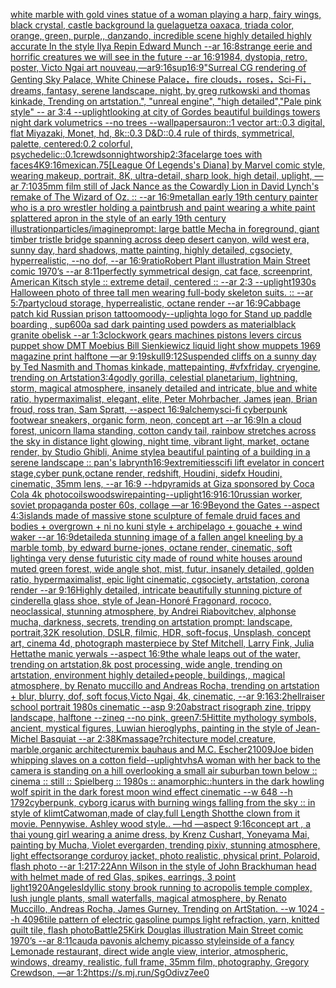 [white marble with gold vines statue of a woman playing a harp, fairy wings, black crystal, castle background la guelaguetza oaxaca, triada color, orange, green, purple,, danzando, incredible scene highly detailed highly accurate In the style Ilya Repin Edward Munch --ar 16:8](https://www.ebank.nz/aiartgenerator?category=white%20marble%20with%20gold%20vines%20statue%20of%20a%20woman%20playing%20a%20harp%2C%20fairy%20wings%2C%20black%20crystal%2C%20castle%20background%20la%20guelaguetza%20oaxaca%2C%20triada%20color%2C%20orange%2C%20green%2C%20purple%2C%2C%20danzando%2C%20incredible%20scene%20highly%20detailed%20highly%20accurate%20In%20the%20style%20Ilya%20Repin%20Edward%20Munch%20--ar%2016%3A8)[strange eerie and horrific creatures we will see in the future --ar 16:9](https://www.ebank.nz/aiartgenerator?category=strange%20eerie%20and%20horrific%20creatures%20we%20will%20see%20in%20the%20future%20--ar%2016%3A9)[1984, dystopia, retro, poster, Victo Ngai art nouveau,—ar9:16](https://www.ebank.nz/aiartgenerator?category=1984%2C%20dystopia%2C%20retro%2C%20poster%2C%20Victo%20Ngai%20art%20nouveau%2C%E2%80%94ar9%3A16)[sup](https://www.ebank.nz/aiartgenerator?category=sup)[16:9](https://www.ebank.nz/aiartgenerator?category=16%3A9)["Surreal CG rendering of Genting Sky Palace, White Chinese Palace，fire clouds，roses，Sci-Fi， dreams, fantasy, serene landscape, night, by greg rutkowski and thomas kinkade, Trending on artstation.",             "unreal engine",             "high detailed","Pale pink style"  -- ar 3:4 --uplight](https://www.ebank.nz/aiartgenerator?category=%22Surreal%20CG%20rendering%20of%20Genting%20Sky%20Palace%2C%20White%20Chinese%20Palace%EF%BC%8Cfire%20clouds%EF%BC%8Croses%EF%BC%8CSci-Fi%EF%BC%8C%20dreams%2C%20fantasy%2C%20serene%20landscape%2C%20night%2C%20by%20greg%20rutkowski%20and%20thomas%20kinkade%2C%20Trending%20on%20artstation.%22%2C%20%20%20%20%20%20%20%20%20%20%20%20%20%22unreal%20engine%22%2C%20%20%20%20%20%20%20%20%20%20%20%20%20%22high%20detailed%22%2C%22Pale%20pink%20style%22%20%20--%20ar%203%3A4%20--uplight)[looking at city of Gordes beautiful buildings towers night dark volumetrics --no trees --wallpaper](https://www.ebank.nz/aiartgenerator?category=looking%20at%20city%20of%20Gordes%20beautiful%20buildings%20towers%20night%20dark%20volumetrics%20--no%20trees%20--wallpaper)[sauron::1 vector art::0.3 digital, flat Miyazaki, Monet, hd, 8k::0.3 D&D::0.4 rule of thirds, symmetrical, palette, centered:0.2 colorful, psychedelic::0.1](https://www.ebank.nz/aiartgenerator?category=sauron%3A%3A1%20vector%20art%3A%3A0.3%20digital%2C%20flat%20Miyazaki%2C%20Monet%2C%20hd%2C%208k%3A%3A0.3%20D%26D%3A%3A0.4%20rule%20of%20thirds%2C%20symmetrical%2C%20palette%2C%20centered%3A0.2%20colorful%2C%20psychedelic%3A%3A0.1)[crewdson](https://www.ebank.nz/aiartgenerator?category=crewdson)[night](https://www.ebank.nz/aiartgenerator?category=night)[worship](https://www.ebank.nz/aiartgenerator?category=worship)[2:3](https://www.ebank.nz/aiartgenerator?category=2%3A3)[face](https://www.ebank.nz/aiartgenerator?category=face)[large toes with faces](https://www.ebank.nz/aiartgenerator?category=large%20toes%20with%20faces)[4K](https://www.ebank.nz/aiartgenerator?category=4K)[9:16](https://www.ebank.nz/aiartgenerator?category=9%3A16)[mexican](https://www.ebank.nz/aiartgenerator?category=mexican)[.75](https://www.ebank.nz/aiartgenerator?category=.75)[[League Of Legends's Diana] by Marvel comic style, wearing makeup, portrait, 8K, ultra-detail, sharp look, high detail, uplight, —ar 7:10](https://www.ebank.nz/aiartgenerator?category=%5BLeague%20Of%20Legends%27s%20Diana%5D%20by%20Marvel%20comic%20style%2C%20wearing%20makeup%2C%20portrait%2C%208K%2C%20ultra-detail%2C%20sharp%20look%2C%20high%20detail%2C%20uplight%2C%20%E2%80%94ar%207%3A10)[35mm film still of Jack Nance as the Cowardly Lion in David Lynch's remake of The Wizard of Oz. :: --ar 16:9](https://www.ebank.nz/aiartgenerator?category=35mm%20film%20still%20of%20Jack%20Nance%20as%20the%20Cowardly%20Lion%20in%20David%20Lynch%27s%20remake%20of%20The%20Wizard%20of%20Oz.%20%3A%3A%20--ar%2016%3A9)[metall](https://www.ebank.nz/aiartgenerator?category=metall)[an early 19th century painter who is a pro wrestler holding a paintbrush and paint wearing a white paint splattered apron in the style of an early 19th century illustration](https://www.ebank.nz/aiartgenerator?category=an%20early%2019th%20century%20painter%20who%20is%20a%20pro%20wrestler%20holding%20a%20paintbrush%20and%20paint%20wearing%20a%20white%20paint%20splattered%20apron%20in%20the%20style%20of%20an%20early%2019th%20century%20illustration)[particles](https://www.ebank.nz/aiartgenerator?category=particles)[/imagineprompt: large battle Mecha in foreground, giant timber tristle bridge spanning across deep desert canyon, wild west era, sunny day, hard shadows, matte painting, highly detailed, cgsociety, hyperrealistic, --no dof, --ar 16:9](https://www.ebank.nz/aiartgenerator?category=/imagineprompt%3A%20large%20battle%20Mecha%20in%20foreground%2C%20giant%20timber%20tristle%20bridge%20spanning%20across%20deep%20desert%20canyon%2C%20wild%20west%20era%2C%20sunny%20day%2C%20hard%20shadows%2C%20matte%20painting%2C%20highly%20detailed%2C%20cgsociety%2C%20hyperrealistic%2C%20--no%20dof%2C%20--ar%2016%3A9)[ratio](https://www.ebank.nz/aiartgenerator?category=ratio)[Robert Plant illustration Main Street comic 1970’s --ar 8:11](https://www.ebank.nz/aiartgenerator?category=Robert%20Plant%20illustration%20Main%20Street%20comic%201970%E2%80%99s%20--ar%208%3A11)[perfectly symmetrical design, cat face, screenprint, American Kitsch style :: extreme detail, centered :: --ar 2:3 --uplight](https://www.ebank.nz/aiartgenerator?category=perfectly%20symmetrical%20design%2C%20cat%20face%2C%20screenprint%2C%20American%20Kitsch%20style%20%3A%3A%20extreme%20detail%2C%20centered%20%3A%3A%20--ar%202%3A3%20--uplight)[1930s Halloween photo of three tall men wearing full-body skeleton suits. :: --ar 5:7](https://www.ebank.nz/aiartgenerator?category=1930s%20Halloween%20photo%20of%20three%20tall%20men%20wearing%20full-body%20skeleton%20suits.%20%3A%3A%20--ar%205%3A7)[party](https://www.ebank.nz/aiartgenerator?category=party)[cloud storage, hyperrealistic, octane render --ar 16:9](https://www.ebank.nz/aiartgenerator?category=cloud%20storage%2C%20hyperrealistic%2C%20octane%20render%20--ar%2016%3A9)[Cabbage patch kid Russian prison tattoo](https://www.ebank.nz/aiartgenerator?category=Cabbage%20patch%20kid%20Russian%20prison%20tattoo)[moody](https://www.ebank.nz/aiartgenerator?category=moody)[--uplight](https://www.ebank.nz/aiartgenerator?category=--uplight)[a logo for Stand up paddle boarding , sup](https://www.ebank.nz/aiartgenerator?category=a%20logo%20for%20Stand%20up%20paddle%20boarding%20%2C%20sup)[600](https://www.ebank.nz/aiartgenerator?category=600)[a sad dark painting used powders as material](https://www.ebank.nz/aiartgenerator?category=a%20sad%20dark%20painting%20used%20powders%20as%20material)[black granite obelisk --ar 1:3](https://www.ebank.nz/aiartgenerator?category=black%20granite%20obelisk%20--ar%201%3A3)[clockwork gears machines pistons levers circus puppet show DMT  Moebius Bill Sienkiewicz liquid light show muppets 1969 magazine print halftone —ar 9:19](https://www.ebank.nz/aiartgenerator?category=clockwork%20gears%20machines%20pistons%20levers%20circus%20puppet%20show%20DMT%20%20Moebius%20Bill%20Sienkiewicz%20liquid%20light%20show%20muppets%201969%20magazine%20print%20halftone%20%E2%80%94ar%209%3A19)[skull](https://www.ebank.nz/aiartgenerator?category=skull)[9:12](https://www.ebank.nz/aiartgenerator?category=9%3A12)[Suspended cliffs on a sunny day by Ted Nasmith and Thomas kinkade, mattepainting, #vfxfriday, cryengine, trending on Artstation](https://www.ebank.nz/aiartgenerator?category=Suspended%20cliffs%20on%20a%20sunny%20day%20by%20Ted%20Nasmith%20and%20Thomas%20kinkade%2C%20mattepainting%2C%20%23vfxfriday%2C%20cryengine%2C%20trending%20on%20Artstation)[3:4](https://www.ebank.nz/aiartgenerator?category=3%3A4)[godly gorilla, celestial planetarium, lightning, storm, magical atmosphere, insanely detailed and intricate, blue and white ratio, hypermaximalist, elegant, elite,  Peter Mohrbacher, James jean, Brian froud, ross tran, Sam Spratt, --aspect 16:9](https://www.ebank.nz/aiartgenerator?category=godly%20gorilla%2C%20celestial%20planetarium%2C%20lightning%2C%20storm%2C%20magical%20atmosphere%2C%20insanely%20detailed%20and%20intricate%2C%20blue%20and%20white%20ratio%2C%20hypermaximalist%2C%20elegant%2C%20elite%2C%20%20Peter%20Mohrbacher%2C%20James%20jean%2C%20Brian%20froud%2C%20ross%20tran%2C%20Sam%20Spratt%2C%20--aspect%2016%3A9)[alchemy](https://www.ebank.nz/aiartgenerator?category=alchemy)[sci-fi cyberpunk footwear sneakers, organic form, neon, concept art --ar 16:9](https://www.ebank.nz/aiartgenerator?category=sci-fi%20cyberpunk%20footwear%20sneakers%2C%20organic%20form%2C%20neon%2C%20concept%20art%20--ar%2016%3A9)[In a cloud forest, unicorn llama standing, cotton candy tail, rainbow stretches across the sky in distance light glowing, night time, vibrant light, market, octane render, by Studio Ghibli, Anime style](https://www.ebank.nz/aiartgenerator?category=In%20a%20cloud%20forest%2C%20unicorn%20llama%20standing%2C%20cotton%20candy%20tail%2C%20rainbow%20stretches%20across%20the%20sky%20in%20distance%20light%20glowing%2C%20night%20time%2C%20vibrant%20light%2C%20market%2C%20octane%20render%2C%20by%20Studio%20Ghibli%2C%20Anime%20style)[a beautiful painting of a building in a serene landscape :: pan's labrynth](https://www.ebank.nz/aiartgenerator?category=a%20beautiful%20painting%20of%20a%20building%20in%20a%20serene%20landscape%20%3A%3A%20pan%27s%20labrynth)[16:9](https://www.ebank.nz/aiartgenerator?category=16%3A9)[extremities](https://www.ebank.nz/aiartgenerator?category=extremities)[scifi lift evelator in concert stage,cyber punk,octane render, redshift, Houdini, sidefx Houdini, cinematic, 35mm lens, --ar 16:9 --hd](https://www.ebank.nz/aiartgenerator?category=scifi%20lift%20evelator%20in%20concert%20stage%2Ccyber%20punk%2Coctane%20render%2C%20redshift%2C%20Houdini%2C%20sidefx%20Houdini%2C%20cinematic%2C%2035mm%20lens%2C%20--ar%2016%3A9%20--hd)[pyramids at Giza sponsored by Coca Cola 4k photo](https://www.ebank.nz/aiartgenerator?category=pyramids%20at%20Giza%20sponsored%20by%20Coca%20Cola%204k%20photo)[coils](https://www.ebank.nz/aiartgenerator?category=coils)[woods](https://www.ebank.nz/aiartgenerator?category=woods)[wire](https://www.ebank.nz/aiartgenerator?category=wire)[painting](https://www.ebank.nz/aiartgenerator?category=painting)[--uplight](https://www.ebank.nz/aiartgenerator?category=--uplight)[16:9](https://www.ebank.nz/aiartgenerator?category=16%3A9)[16:10](https://www.ebank.nz/aiartgenerator?category=16%3A10)[russian worker, soviet propaganda poster 60s, collage —ar 16:9](https://www.ebank.nz/aiartgenerator?category=russian%20worker%2C%20soviet%20propaganda%20poster%2060s%2C%20collage%20%E2%80%94ar%2016%3A9)[Beyond the Gates --aspect 4:3](https://www.ebank.nz/aiartgenerator?category=Beyond%20the%20Gates%20--aspect%204%3A3)[islands made of massive stone sculpture of female druid faces and bodies + overgrown + ni no kuni style + archipelago + gouache + wind waker --ar 16:9](https://www.ebank.nz/aiartgenerator?category=islands%20made%20of%20massive%20stone%20sculpture%20of%20female%20druid%20faces%20and%20bodies%20%2B%20overgrown%20%2B%20ni%20no%20kuni%20style%20%2B%20archipelago%20%2B%20gouache%20%2B%20wind%20waker%20--ar%2016%3A9)[detailed](https://www.ebank.nz/aiartgenerator?category=detailed)[a stunning image of a fallen angel kneeling by a marble tomb, by edward burne-jones, octane render, cinematic, soft lighting](https://www.ebank.nz/aiartgenerator?category=a%20stunning%20image%20of%20a%20fallen%20angel%20kneeling%20by%20a%20marble%20tomb%2C%20by%20edward%20burne-jones%2C%20octane%20render%2C%20cinematic%2C%20soft%20lighting)[a very dense futuristic city made of round white houses around muted green forest, wide angle shot, mist, futur, insanely detailed, golden ratio, hypermaximalist, epic light cinematic, cgsociety, artstation, corona render --ar 9:16](https://www.ebank.nz/aiartgenerator?category=a%20very%20dense%20futuristic%20city%20made%20of%20round%20white%20houses%20around%20muted%20green%20forest%2C%20wide%20angle%20shot%2C%20mist%2C%20futur%2C%20insanely%20detailed%2C%20golden%20ratio%2C%20hypermaximalist%2C%20epic%20light%20cinematic%2C%20cgsociety%2C%20artstation%2C%20corona%20render%20--ar%209%3A16)[Highly detailed, intricate beautifully stunning picture of cinderella glass shoe, style of Jean-Honoré Fragonard, rococo, neoclassical, stunning atmosphere, by Andrei Riabovitchev, alphonse mucha, darkness, secrets, trending on artstation prompt: landscape, portrait,32K resolution, DSLR, filmic, HDR, soft-focus, Unsplash, concept art, cinema 4d, photograph masterpiece by Stef Mitchell, Larry Fink, Julia Hetta](https://www.ebank.nz/aiartgenerator?category=Highly%20detailed%2C%20intricate%20beautifully%20stunning%20picture%20of%20cinderella%20glass%20shoe%2C%20style%20of%20Jean-Honor%C3%A9%20Fragonard%2C%20rococo%2C%20neoclassical%2C%20stunning%20atmosphere%2C%20by%20Andrei%20Riabovitchev%2C%20alphonse%20mucha%2C%20darkness%2C%20secrets%2C%20trending%20on%20artstation%20prompt%3A%20landscape%2C%20portrait%2C32K%20resolution%2C%20DSLR%2C%20filmic%2C%20HDR%2C%20soft-focus%2C%20Unsplash%2C%20concept%20art%2C%20cinema%204d%2C%20photograph%20masterpiece%20by%20Stef%20Mitchell%2C%20Larry%20Fink%2C%20Julia%20Hetta)[the manic yerwals --aspect 16:9](https://www.ebank.nz/aiartgenerator?category=the%20manic%20yerwals%20--aspect%2016%3A9)[the whale leaps out of the water, trending on artstation,8k post processing, wide angle, trending on artstation, environment highly detailed+people, buildings,, magical atmosphere, by Renato muccillo and Andreas Rocha, trending on artstation + blur, blurry, dof, soft focus,Victo Ngai, 4k, cinematic, --ar 9:16](https://www.ebank.nz/aiartgenerator?category=the%20whale%20leaps%20out%20of%20the%20water%2C%20trending%20on%20artstation%2C8k%20post%20processing%2C%20wide%20angle%2C%20trending%20on%20artstation%2C%20environment%20highly%20detailed%2Bpeople%2C%20buildings%2C%2C%20magical%20atmosphere%2C%20by%20Renato%20muccillo%20and%20Andreas%20Rocha%2C%20trending%20on%20artstation%20%2B%20blur%2C%20blurry%2C%20dof%2C%20soft%20focus%2CVicto%20Ngai%2C%204k%2C%20cinematic%2C%20--ar%209%3A16)[3:2](https://www.ebank.nz/aiartgenerator?category=3%3A2)[hellraiser school portrait 1980s cinematic --asp 9:20](https://www.ebank.nz/aiartgenerator?category=hellraiser%20school%20portrait%201980s%20cinematic%20--asp%209%3A20)[abstract risograph zine, trippy landscape, halftone --zineq --no pink, green](https://www.ebank.nz/aiartgenerator?category=abstract%20risograph%20zine%2C%20trippy%20landscape%2C%20halftone%20--zineq%20--no%20pink%2C%20green)[7:5](https://www.ebank.nz/aiartgenerator?category=7%3A5)[Hittite mythology symbols, ancient, mystical figures, Luwian hieroglyphs, painting in the style of Jean-Michel Basquiat --ar 2:3](https://www.ebank.nz/aiartgenerator?category=Hittite%20mythology%20symbols%2C%20ancient%2C%20mystical%20figures%2C%20Luwian%20hieroglyphs%2C%20painting%20in%20the%20style%20of%20Jean-Michel%20Basquiat%20--ar%202%3A3)[8K](https://www.ebank.nz/aiartgenerator?category=8K)[massage?](https://www.ebank.nz/aiartgenerator?category=massage%3F)[rchitecture model,creature, marble,organic architecture](https://www.ebank.nz/aiartgenerator?category=rchitecture%20model%2Ccreature%2C%20marble%2Corganic%20architecture)[mix bauhaus and M.C. Escher](https://www.ebank.nz/aiartgenerator?category=mix%20bauhaus%20and%20M.C.%20Escher)[21009](https://www.ebank.nz/aiartgenerator?category=21009)[Joe biden whipping slaves on a cotton field](https://www.ebank.nz/aiartgenerator?category=Joe%20biden%20whipping%20slaves%20on%20a%20cotton%20field)[--uplight](https://www.ebank.nz/aiartgenerator?category=--uplight)[vhs](https://www.ebank.nz/aiartgenerator?category=vhs)[A woman with her back to the camera is standing on a hill overlooking a small air suburban town below :: cinema :: still :: Spielberg :: 1980s :: anamorphic::](https://www.ebank.nz/aiartgenerator?category=A%20woman%20with%20her%20back%20to%20the%20camera%20is%20standing%20on%20a%20hill%20overlooking%20a%20small%20air%20suburban%20town%20below%20%3A%3A%20cinema%20%3A%3A%20still%20%3A%3A%20Spielberg%20%3A%3A%201980s%20%3A%3A%20anamorphic%3A%3A)[hunters in the dark howling wolf spirit in the dark forest moon wind effect cinematic --w 648 --h 1792](https://www.ebank.nz/aiartgenerator?category=hunters%20in%20the%20dark%20howling%20wolf%20spirit%20in%20the%20dark%20forest%20moon%20wind%20effect%20cinematic%20--w%20648%20--h%201792)[cyberpunk, cyborg icarus with burning wings falling from the sky :: in style of klimt](https://www.ebank.nz/aiartgenerator?category=cyberpunk%2C%20cyborg%20icarus%20with%20burning%20wings%20falling%20from%20the%20sky%20%3A%3A%20in%20style%20of%20klimt)[Catwoman,made of clay,full Length Shot](https://www.ebank.nz/aiartgenerator?category=Catwoman%2Cmade%20of%20clay%2Cfull%20Length%20Shot)[the clown from it movie. Pennywise. Ashley wood style.. —hd —aspect 9:16](https://www.ebank.nz/aiartgenerator?category=the%20clown%20from%20it%20movie.%20Pennywise.%20Ashley%20wood%20style..%20%E2%80%94hd%20%E2%80%94aspect%209%3A16)[concept art , a thai young girl  wearing a anime dress, by Krenz Cushart, Yoneyama Mai, painting by Mucha, Violet evergarden, trending pixiv, stunning atmosphere, light effects](https://www.ebank.nz/aiartgenerator?category=concept%20art%20%2C%20a%20thai%20young%20girl%20%20wearing%20a%20anime%20dress%2C%20by%20Krenz%20Cushart%2C%20Yoneyama%20Mai%2C%20painting%20by%20Mucha%2C%20Violet%20evergarden%2C%20trending%20pixiv%2C%20stunning%20atmosphere%2C%20light%20effects)[orange corduroy jacket, photo realistic, physical print, Polaroid, flash photo --ar 1:2](https://www.ebank.nz/aiartgenerator?category=orange%20corduroy%20jacket%2C%20photo%20realistic%2C%20physical%20print%2C%20Polaroid%2C%20flash%20photo%20--ar%201%3A2)[17:22](https://www.ebank.nz/aiartgenerator?category=17%3A22)[Ann Wilson in the style of John Brack](https://www.ebank.nz/aiartgenerator?category=Ann%20Wilson%20in%20the%20style%20of%20John%20Brack)[human head with helmet made of red Glas, spikes, earrings, 3 point light](https://www.ebank.nz/aiartgenerator?category=human%20head%20with%20helmet%20made%20of%20red%20Glas%2C%20spikes%2C%20earrings%2C%203%20point%20light)[1920](https://www.ebank.nz/aiartgenerator?category=1920)[Angeles](https://www.ebank.nz/aiartgenerator?category=Angeles)[Idyllic stony brook running to acropolis temple complex, lush jungle plants, small waterfalls, magical atmosphere, by Renato Muccillo, Andreas Rocha, James Gurney. Trending on ArtStation.  --w 1024  --h 4096](https://www.ebank.nz/aiartgenerator?category=Idyllic%20stony%20brook%20running%20to%20acropolis%20temple%20complex%2C%20lush%20jungle%20plants%2C%20small%20waterfalls%2C%20magical%20atmosphere%2C%20by%20Renato%20Muccillo%2C%20Andreas%20Rocha%2C%20James%20Gurney.%20Trending%20on%20ArtStation.%20%20--w%201024%20%20--h%204096)[tile pattern of electric gasoline pumps light refraction, yarn, knitted quilt tile, flash photo](https://www.ebank.nz/aiartgenerator?category=tile%20pattern%20of%20electric%20gasoline%20pumps%20light%20refraction%2C%20yarn%2C%20knitted%20quilt%20tile%2C%20flash%20photo)[Battle](https://www.ebank.nz/aiartgenerator?category=Battle)[25](https://www.ebank.nz/aiartgenerator?category=25)[Kirk Douglas illustration Main Street comic 1970’s --ar 8:11](https://www.ebank.nz/aiartgenerator?category=Kirk%20Douglas%20illustration%20Main%20Street%20comic%201970%E2%80%99s%20--ar%208%3A11)[cauda pavonis alchemy picasso style](https://www.ebank.nz/aiartgenerator?category=cauda%20pavonis%20alchemy%20picasso%20style)[inside of a fancy Lemonade restaurant, direct wide angle view, interior, atmospheric, windows, dreamy, realistic, full frame, 35mm film, photography, Gregory Crewdson, —ar 1:2](https://www.ebank.nz/aiartgenerator?category=inside%20of%20a%20fancy%20Lemonade%20restaurant%2C%20direct%20wide%20angle%20view%2C%20interior%2C%20atmospheric%2C%20windows%2C%20dreamy%2C%20realistic%2C%20full%20frame%2C%2035mm%20film%2C%20photography%2C%20Gregory%20Crewdson%2C%20%E2%80%94ar%201%3A2)[<https://s.mj.run/SgOdivz7ee0>](https://www.ebank.nz/aiartgenerator?category=%3Chttps%3A//s.mj.run/SgOdivz7ee0%3E)